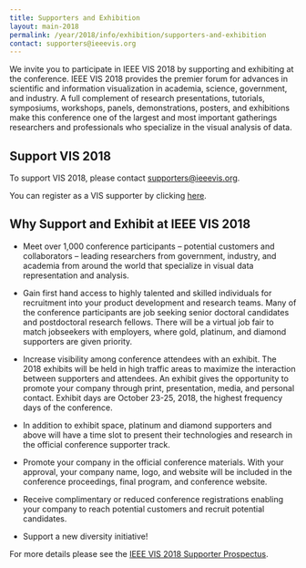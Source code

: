 ```yaml
---
title: Supporters and Exhibition
layout: main-2018
permalink: /year/2018/info/exhibition/supporters-and-exhibition
contact: supporters@ieeevis.org
---
```


We invite you to participate in IEEE VIS 2018 by supporting and exhibiting at the conference.  IEEE VIS 2018 provides the premier forum for advances in scientific and information visualization in academia, science, government, and industry. A full complement of research presentations, tutorials, symposiums, workshops, panels, demonstrations, posters, and exhibitions make this conference one of the largest and most important gatherings researchers and professionals who specialize in the visual analysis of data. 


## Support VIS 2018

To support VIS 2018, please contact [supporters@ieeevis.org](mailto:supporters@ieeevis.org). 

You can register as a VIS supporter by clicking [here](http://www.cvent.com/d/stqbw8).

## Why Support and Exhibit at IEEE VIS 2018

* Meet over 1,000 conference participants – potential customers and collaborators – leading researchers from government, industry, and academia from around the world that specialize in visual data representation and analysis.

* Gain first hand access to highly talented and skilled individuals for recruitment into your product development and research teams. Many of the conference participants are job seeking senior doctoral candidates and postdoctoral research fellows. There will be a virtual job fair to match jobseekers with employers, where gold, platinum, and diamond supporters are given priority.

* Increase visibility among conference attendees with an exhibit. The 2018 exhibits will be held in high traffic areas to maximize the interaction between supporters and attendees. An exhibit gives the opportunity to promote your company through print, presentation, media, and personal contact. Exhibit days are October 23-25, 2018, the highest frequency days of the conference.


* In addition to exhibit space, platinum and diamond supporters and above will have a time slot to present their technologies and research in the official conference supporter track.

* Promote your company in the official conference materials. With your approval, your company name, logo, and website will be included in the conference proceedings, final program, and conference website. 

* Receive complimentary or reduced conference registrations enabling your company to reach potential customers and recruit potential candidates.

* Support a new diversity initiative!

For more details please see the [IEEE VIS 2018 Supporter Prospectus](VIS_Supporters_Prospectus_2018.pdf).
